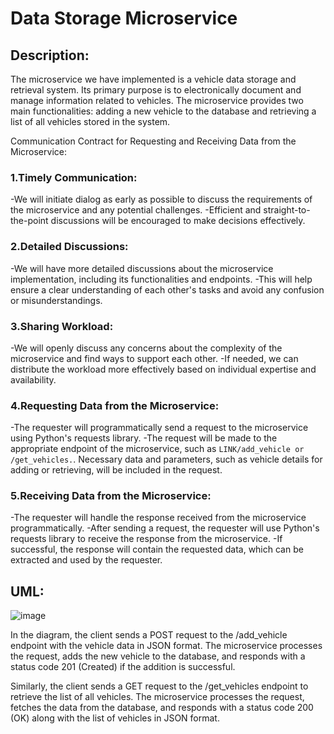 # Data Storage Microservice


## Description: 
The microservice we have implemented is a vehicle data storage and retrieval system. Its primary purpose is to electronically document and manage information related to vehicles. The microservice provides two main functionalities: adding a new vehicle to the database and retrieving a list of all vehicles stored in the system.

Communication Contract for Requesting and Receiving Data from the Microservice:

### 1.Timely Communication:
-We will initiate dialog as early as possible to discuss the requirements of the microservice and any potential challenges.
-Efficient and straight-to-the-point discussions will be encouraged to make decisions effectively.

### 2.Detailed Discussions:
-We will have more detailed discussions about the microservice implementation, including its functionalities and endpoints.
-This will help ensure a clear understanding of each other's tasks and avoid any confusion or misunderstandings.

### 3.Sharing Workload:
-We will openly discuss any concerns about the complexity of the microservice and find ways to support each other.
-If needed, we can distribute the workload more effectively based on individual expertise and availability.

### 4.Requesting Data from the Microservice:
-The requester will programmatically send a request to the microservice using Python's requests library.
-The request will be made to the appropriate endpoint of the microservice, such as ```LINK/add_vehicle or /get_vehicles.```.
Necessary data and parameters, such as vehicle details for adding or retrieving, will be included in the request.

### 5.Receiving Data from the Microservice:
-The requester will handle the response received from the microservice programmatically.
-After sending a request, the requester will use Python's requests library to receive the response from the microservice.
-If successful, the response will contain the requested data, which can be extracted and used by the requester.

## UML:
![image](https://github.com/AmiinSamatar/Data_Storage_Microservice/assets/138237129/fd744c33-f742-4113-8860-d400c9a633c1)

In the diagram, the client sends a POST request to the /add_vehicle endpoint with the vehicle data in JSON format. The microservice processes the request, adds the new vehicle to the database, and responds with a status code 201 (Created) if the addition is successful.

Similarly, the client sends a GET request to the /get_vehicles endpoint to retrieve the list of all vehicles. The microservice processes the request, fetches the data from the database, and responds with a status code 200 (OK) along with the list of vehicles in JSON format.
